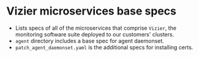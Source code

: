 # Vizier microservices base specs

*   Lists specs of all of the microservices that comprise `Vizier`, the monitoring software suite
    deployed to our customers' clusters.
*   `agent` directory includes a base spec for agent daemonset.
*   `patch_agent_daemonset.yaml` is the additional specs for installing certs.
